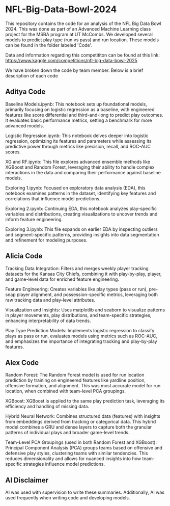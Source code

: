 # NFL-Big-Data-Bowl-2024
This repository contains the code for an analysis of the NFL Big Data Bowl 2024. This was done as part of an Advanced Machine Learning class project for the MSBA program at UT McCombs. We developed several models to predict play type (run vs pass) and run location. These models can be found in the folder labeled 'Code'.

Data and information regarding this competititon can be found at this link: https://www.kaggle.com/competitions/nfl-big-data-bowl-2025

We have broken down the code by team member. Below is a brief description of each code

## Aditya Code

Baseline Models.ipynb: This notebook sets up foundational models, primarily focusing on logistic regression as a baseline, with engineered features like score differential and third-and-long to predict play outcomes. It evaluates basic performance metrics, setting a benchmark for more advanced models.

Logistic Regression.ipynb: This notebook delves deeper into logistic regression, optimizing its features and parameters while assessing its predictive power through metrics like precision, recall, and ROC-AUC scores.

XG and RF.ipynb: This file explores advanced ensemble methods like XGBoost and Random Forest, leveraging their ability to handle complex interactions in the data and comparing their performance against baseline models.

Exploring 1.ipynb: Focused on exploratory data analysis (EDA), this notebook examines patterns in the dataset, identifying key features and correlations that influence model predictions.

Exploring 2.ipynb: Continuing EDA, this notebook analyzes play-specific variables and distributions, creating visualizations to uncover trends and inform feature engineering.

Exploring 3.ipynb: This file expands on earlier EDA by inspecting outliers and segment-specific patterns, providing insights into data segmentation and refinement for modeling purposes. 

## Alicia Code
Tracking Data Integration: Filters and merges weekly player tracking datasets for the Kansas City Chiefs, combining it with play-by-play, player, and game-level data for enriched feature engineering.

Feature Engineering: Creates variables like play types (pass or run), pre-snap player alignment, and possession-specific metrics, leveraging both raw tracking data and play-level attributes.

Visualization and Insights: Uses matplotlib and seaborn to visualize patterns in player movements, play distributions, and team-specific strategies, enhancing interpretability of data trends.

Play Type Prediction Models: Implements logistic regression to classify plays as pass or run, evaluates models using metrics such as ROC-AUC, and emphasizes the importance of integrating tracking and play-by-play features.

## Alex Code
Random Forest:
The Random Forest model is used for run location prediction by training on engineered features like yardline position, offensive formation, and alignment.
This was most accurate model for run location, when combined with team-level PCA groupings. 

XGBoost:
XGBoost is applied to the same play prediction task, leveraging its efficiency and handling of missing data.

Hybrid Neural Network:
Combines structured data (features) with insights from embeddings derived from tracking or categorical data.
This hybrid model combines a GRU and dense layers to capture both the granular patterns of individual plays and broader game-level trends.

Team-Level PCA Groupings (used in both Random Forest and XGBoost):
Principal Component Analysis (PCA) groups teams based on offensive and defensive play styles, clustering teams with similar tendencies.
This reduces dimensionality and allows for nuanced insights into how team-specific strategies influence model predictions.

## AI Disclaimer
AI was used with supervision to write these summaries. Additionally, AI was used frequently when writing code and developing models. 
